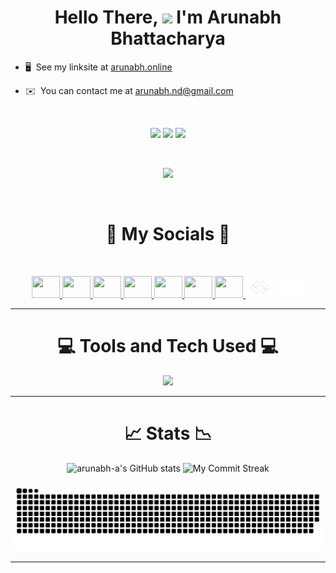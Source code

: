 <!-- &nbsp;
 <img src="https://media.licdn.com/dms/image/D4D16AQHVJrfE6TC_Ww/profile-displaybackgroundimage-shrink_350_1400/0/1678533252622?e=1717027200&v=beta&t=NrIh0opQyI96lQuaK-kj3pcJEeb_vcsEHUI6NHI30gY" alt="linkedin" /> -->

<h1 align="center">Hello There, <img src="https://user-images.githubusercontent.com/18350557/176309783-0785949b-9127-417c-8b55-ab5a4333674e.gif" /> I'm Arunabh Bhattacharya </h1>


- 🖥️  See my linksite at [arunabh.online](http://arunabh.online) 
  
- ✉️  You can contact me at [arunabh.nd@gmail.com](mailto:arunabh.nd@gmail.com)

&nbsp;
 
<p align="center">

 <a href="https://www.github.com/arunabh-a" target="_blank" rel="noreferrer">
 <img src="https://img.shields.io/github/followers/arunabh-a?logo=github&style=for-the-badge&color=3382ed&labelColor=171717" /></a>
 
<a href="https://www.x.com/arunabh_exe" target="_blank" rel="noreferrer">
<img src="https://img.shields.io/twitter/follow/arunabh_exe?logo=twitter&style=for-the-badge&color=3382ed&labelColor=171717"/></a>

 <a href="https://www.twitch.tv/palpsyy" target="_blank" rel="noreferrer">
 <img src="https://img.shields.io/twitch/status/palpsyy?logo=twitchsx&style=for-the-badge&color=3382ed&labelColor=171717&label=TWITCH+STATUS" /></a>
 
</p>

&nbsp;

<p align="center"><a href="https://discord.com/users/809714813562257418">
 <picture> 
    <source media="(prefers-color-scheme: dark)" srcset="https://lanyard-profile-readme.vercel.app/api/809714813562257418?bg=0d1117&borderRadius=50&idleMessage=sleeping...." /> 
    <source media="(prefers-color-scheme: light)" srcset="https://lanyard-profile-readme.vercel.app/api/809714813562257418?theme=light&bg=FFFFF&borderRadius=50&idleMessage=sleeping...." /> 
    <img src="https://lanyard-profile-readme.vercel.app/api/809714813562257418?bg=FFFFF&borderRadius=50&idleMessage=sleeping...." /> 
  </picture></a></p>

&nbsp;


<h1 align="center"> 🔗 My Socials 🔗 </h1>
&nbsp;


<p align="center"> 
  
<a href="https://www.codepen.io/arunabh-a" target="_blank" rel="noreferrer"> 
  <picture> 
    <source media="(prefers-color-scheme: dark)" srcset="https://raw.githubusercontent.com/danielcranney/readme-generator/main/public/icons/socials/codepen-dark.svg" /> 
    <source media="(prefers-color-scheme: light)" srcset="https://raw.githubusercontent.com/danielcranney/readme-generator/main/public/icons/socials/codepen.svg" /> 
    <img src="https://raw.githubusercontent.com/danielcranney/readme-generator/main/public/icons/socials/codepen.svg" width="45" height="35" /> 
  </picture> 
</a> 

<a href="https://www.dev.to/arunabh" target="_blank" rel="noreferrer"> 
  <picture> 
    <source media="(prefers-color-scheme: dark)" srcset="https://raw.githubusercontent.com/danielcranney/readme-generator/main/public/icons/socials/devdotto-dark.svg" /> 
    <source media="(prefers-color-scheme: light)" srcset="https://raw.githubusercontent.com/danielcranney/readme-generator/main/public/icons/socials/devdotto.svg" /> 
    <img src="https://raw.githubusercontent.com/danielcranney/readme-generator/main/public/icons/socials/devdotto.svg" width="45" height="35" /> 
  </picture> 
</a> 

<a href="https://discord.com/users/809714813562257418" target="_blank" rel="noreferrer"> 
  <picture> 
    <source media="(prefers-color-scheme: dark)" srcset="https://github.com/arunabh-a/arunabh-a/blob/main/icons/discord-fill.svg" /> 
    <source media="(prefers-color-scheme: light)" srcset="https://raw.githubusercontent.com/danielcranney/readme-generator/main/public/icons/socials/discord.svg" /> 
    <img src="https://github.com/danielcranney/profileme-dev/blob/main/public/icons/socials/discord.svg" width="45" height="35" /> 
  </picture> 
</a> 
  
<a href="http://www.instagram.com/_arunabh.02" target="_blank" rel="noreferrer"> 
  <picture> 
    <source media="(prefers-color-scheme: dark)" srcset="https://github.com/arunabh-a/arunabh-a/blob/main/icons/instagram-line.svg" /> 
    <source media="(prefers-color-scheme: light)" srcset="https://raw.githubusercontent.com/danielcranney/readme-generator/main/public/icons/socials/instagram.svg" /> 
    <img src="https://raw.githubusercontent.com/danielcranney/readme-generator/main/public/icons/socials/instagram.svg" width="45" height="35" /> 
  </picture> 
</a> 

<a href="https://www.linkedin.com/in/arunabhaa" target="_blank" rel="noreferrer"> 
  <picture> 
    <source media="(prefers-color-scheme: dark)" srcset="https://raw.githubusercontent.com/danielcranney/readme-generator/main/public/icons/socials/linkedin-dark.svg" /> 
    <source media="(prefers-color-scheme: light)" srcset="https://raw.githubusercontent.com/danielcranney/readme-generator/main/public/icons/socials/linkedin.svg" /> 
    <img src="https://raw.githubusercontent.com/danielcranney/readme-generator/main/public/icons/socials/linkedin.svg" width="45" height="35" /> 
  </picture> 
</a> 
    
<a href="https://www.stackoverflow.com/users/19496359" target="_blank" rel="noreferrer"> 
  <picture> 
    <source media="(prefers-color-scheme: dark)" srcset="https://github.com/arunabh-a/arunabh-a/blob/main/icons/stack-overflow-fill.svg" /> 
    <source media="(prefers-color-scheme: light)" srcset="https://raw.githubusercontent.com/danielcranney/readme-generator/main/public/icons/socials/stackoverflow.svg" /> 
    <img src="https://raw.githubusercontent.com/danielcranney/readme-generator/main/public/icons/socials/stackoverflow.svg" width="45" height="35" /> 
  </picture> 
</a> 
    
<a href="https://www.x.com/arunabh_exe" target="_blank" rel="noreferrer"> 
  <picture> 
    <source media="(prefers-color-scheme: dark)" srcset="https://raw.githubusercontent.com/danielcranney/readme-generator/main/public/icons/socials/twitter-dark.svg" /> 
    <source media="(prefers-color-scheme: light)" srcset="https://raw.githubusercontent.com/danielcranney/readme-generator/main/public/icons/socials/twitter.svg" /> 
    <img src="https://raw.githubusercontent.com/danielcranney/readme-generator/main/public/icons/socials/twitter.svg" width="45" height="35" /> 
  </picture> 
</a>
    
<a href="https://arunabh.page.link/googledeveloper" target="blank">
  <img src="https://github.com/arunabh-a/arunabh-a/blob/main/icons/gdev.png" alt="gdev" height="35" width="45" /></a>

<a href="https://leetcode.com/arunabh-a" target="blank">
 <img src="https://github.com/arunabh-a/arunabh-a/blob/main/icons/leetcode.svg" alt="arunabh-a" height="35" width="45" /></a>

</p>

<hr/>



<h1 align="center"> 💻 Tools and Tech Used 💻 </h1>

<p align="center">
  <img src="https://skillicons.dev/icons?i=androidstudio,aws,bash,blender,bootstrap,c,cloudflare,css,dart,debian,firebase,flask,figma,ae,ai,ps,pr,flutter,gcp,git,github,html,java,js,linux,mysql,nodejs,npm,opencv,php,py,react,tailwind,tensorflow,threejs,vercel,visualstudio,vite,vscode,vim&perline=10" />
</p>

<hr/>

<h1 align="center"> 📈 Stats 📉 </h1>
<p align="center">
  <img src="https://github-readme-stats.vercel.app/api?username=arunabh-a&theme=blue_navy&show_icons=true&hide_border=true&line_height=30&custom_title=My%20Stats&count_private=true&include_all_commits=true&hide=stars,&text_color=ffffff&rank_icon=github" alt="arunabh-a's GitHub stats"/>
  <img src="https://github-readme-streak-stats.herokuapp.com/?user=arunabh-a&theme=blue_navy&hide_border=true&text_color=ffffff&date_format=j%20M%5B%20Y%5D" alt="My Commit Streak"/>
<!--  <img src="https://github-readme-stats.vercel.app/api/top-langs/?username=arunabh-a&theme=blue_navy&show_icons=true&hide_border=true&text_color=ffffff&card-width=460&layout=donut" alt="My Top Languages"/> -->
</p> 

 <div align="center">
  <img src="https://raw.githubusercontent.com/arunabh-a/arunabh-a/output/github-contribution-grid-snake.svg" alt="Snake animation" />
 </div>

<hr/>
&nbsp;



